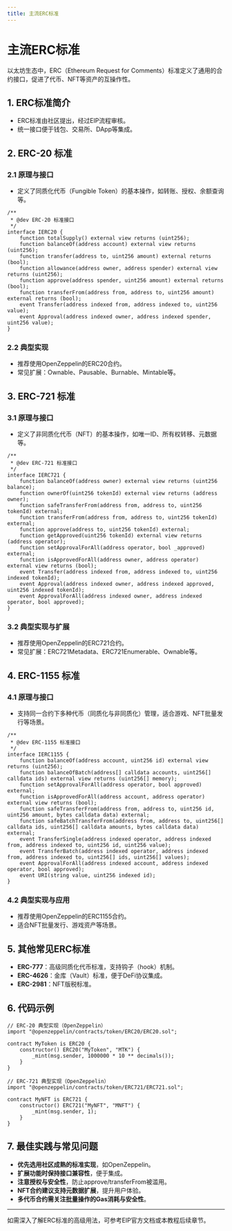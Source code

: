 ```yaml
---
title: 主流ERC标准
---
```


<!-- /**
 * @file 主流ERC标准
 * @description 详细介绍Solidity主流ERC标准（ERC-20、ERC-721、ERC-1155等）的原理、接口、实现、扩展与最佳实践，适合开发者参考。
 */ -->

# 主流ERC标准

以太坊生态中，ERC（Ethereum Request for Comments）标准定义了通用的合约接口，促进了代币、NFT等资产的互操作性。

## 1. ERC标准简介
- ERC标准由社区提出，经过EIP流程审核。
- 统一接口便于钱包、交易所、DApp等集成。

## 2. ERC-20 标准
### 2.1 原理与接口
- 定义了同质化代币（Fungible Token）的基本操作，如转账、授权、余额查询等。

```solidity
/**
 * @dev ERC-20 标准接口
 */
interface IERC20 {
    function totalSupply() external view returns (uint256);
    function balanceOf(address account) external view returns (uint256);
    function transfer(address to, uint256 amount) external returns (bool);
    function allowance(address owner, address spender) external view returns (uint256);
    function approve(address spender, uint256 amount) external returns (bool);
    function transferFrom(address from, address to, uint256 amount) external returns (bool);
    event Transfer(address indexed from, address indexed to, uint256 value);
    event Approval(address indexed owner, address indexed spender, uint256 value);
}
```

### 2.2 典型实现
- 推荐使用OpenZeppelin的ERC20合约。
- 常见扩展：Ownable、Pausable、Burnable、Mintable等。

## 3. ERC-721 标准
### 3.1 原理与接口
- 定义了非同质化代币（NFT）的基本操作，如唯一ID、所有权转移、元数据等。

```solidity
/**
 * @dev ERC-721 标准接口
 */
interface IERC721 {
    function balanceOf(address owner) external view returns (uint256 balance);
    function ownerOf(uint256 tokenId) external view returns (address owner);
    function safeTransferFrom(address from, address to, uint256 tokenId) external;
    function transferFrom(address from, address to, uint256 tokenId) external;
    function approve(address to, uint256 tokenId) external;
    function getApproved(uint256 tokenId) external view returns (address operator);
    function setApprovalForAll(address operator, bool _approved) external;
    function isApprovedForAll(address owner, address operator) external view returns (bool);
    event Transfer(address indexed from, address indexed to, uint256 indexed tokenId);
    event Approval(address indexed owner, address indexed approved, uint256 indexed tokenId);
    event ApprovalForAll(address indexed owner, address indexed operator, bool approved);
}
```

### 3.2 典型实现与扩展
- 推荐使用OpenZeppelin的ERC721合约。
- 常见扩展：ERC721Metadata、ERC721Enumerable、Ownable等。

## 4. ERC-1155 标准
### 4.1 原理与接口
- 支持同一合约下多种代币（同质化与非同质化）管理，适合游戏、NFT批量发行等场景。

```solidity
/**
 * @dev ERC-1155 标准接口
 */
interface IERC1155 {
    function balanceOf(address account, uint256 id) external view returns (uint256);
    function balanceOfBatch(address[] calldata accounts, uint256[] calldata ids) external view returns (uint256[] memory);
    function setApprovalForAll(address operator, bool approved) external;
    function isApprovedForAll(address account, address operator) external view returns (bool);
    function safeTransferFrom(address from, address to, uint256 id, uint256 amount, bytes calldata data) external;
    function safeBatchTransferFrom(address from, address to, uint256[] calldata ids, uint256[] calldata amounts, bytes calldata data) external;
    event TransferSingle(address indexed operator, address indexed from, address indexed to, uint256 id, uint256 value);
    event TransferBatch(address indexed operator, address indexed from, address indexed to, uint256[] ids, uint256[] values);
    event ApprovalForAll(address indexed account, address indexed operator, bool approved);
    event URI(string value, uint256 indexed id);
}
```

### 4.2 典型实现与应用
- 推荐使用OpenZeppelin的ERC1155合约。
- 适合NFT批量发行、游戏资产等场景。

## 5. 其他常见ERC标准
- **ERC-777**：高级同质化代币标准，支持钩子（hook）机制。
- **ERC-4626**：金库（Vault）标准，便于DeFi协议集成。
- **ERC-2981**：NFT版税标准。

## 6. 代码示例

```solidity
// ERC-20 典型实现（OpenZeppelin）
import "@openzeppelin/contracts/token/ERC20/ERC20.sol";

contract MyToken is ERC20 {
    constructor() ERC20("MyToken", "MTK") {
        _mint(msg.sender, 1000000 * 10 ** decimals());
    }
}

// ERC-721 典型实现（OpenZeppelin）
import "@openzeppelin/contracts/token/ERC721/ERC721.sol";

contract MyNFT is ERC721 {
    constructor() ERC721("MyNFT", "MNFT") {
        _mint(msg.sender, 1);
    }
}
```

## 7. 最佳实践与常见问题
- **优先选用社区成熟的标准实现**，如OpenZeppelin。
- **扩展功能时保持接口兼容性**，便于集成。
- **注意授权与安全性**，防止approve/transferFrom被滥用。
- **NFT合约建议支持元数据扩展**，提升用户体验。
- **多代币合约需关注批量操作的Gas消耗与安全性**。

---

如需深入了解ERC标准的高级用法，可参考EIP官方文档或本教程后续章节。 